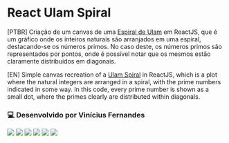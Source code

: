# React Ulam Spiral

[PTBR]
Criação de um canvas de uma [Espiral de Ulam](https://mathworld.wolfram.com/PrimeSpiral.html) em ReactJS, que é um gráfico onde os inteiros naturais são arranjados em uma espiral, destacando-se os números primos. No caso deste, os números primos são representados por pontos, onde é possível notar que os mesmos estão claramente distribuídos em diagonais.

[EN]
Simple canvas recreation of a [Ulam Spiral](https://mathworld.wolfram.com/PrimeSpiral.html) in ReactJS, which is a plot where the natural integers are arranged in a spiral, with the prime numbers indicated in some way. In this code, every prime number is shown as a small dot, where the primes clearly are distributed within diagonals.

### 💻 Desenvolvido por Vinícius Fernandes

[<img src = "https://img.shields.io/badge/facebook-%231877F2.svg?&style=for-the-badge&logo=facebook&logoColor=white">](https://www.facebook.com/viniciusfvb)
[<img src="https://img.shields.io/badge/-Instagram-%23E4405F?style=for-the-badge&logo=instagram&logoColor=white" />](https://www.instagram.com/volafernandes)
[<img src="https://img.shields.io/badge/twitter-%231DA1F2.svg?&style=for-the-badge&logo=twitter&logoColor=white" />](https://twitter.com/volafernandes)
[<img src="https://img.shields.io/badge/linkedin-%230077B5.svg?&style=for-the-badge&logo=linkedin&logoColor=white" />](https://www.linkedin.com/in/viniciusfernandesdev/)
[<img src="https://img.shields.io/badge/GitHub-100000?style=for-the-badge&logo=github&logoColor=white" />](https://www.github.com/volinha)
<a href = "mailto:viniciusfernandesdev@gmail.com"><img src="https://img.shields.io/badge/-Gmail-%23333?style=for-the-badge&logo=gmail&logoColor=white" target="_blank"></a>
<br />
